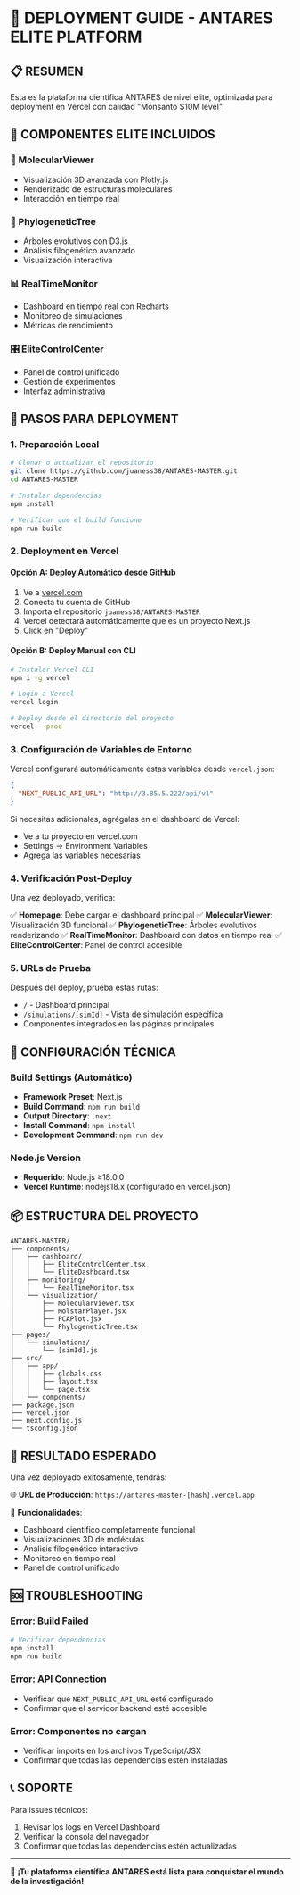 # 🚀 DEPLOYMENT GUIDE - ANTARES ELITE PLATFORM

## 📋 RESUMEN
Esta es la plataforma científica ANTARES de nivel elite, optimizada para deployment en Vercel con calidad "Monsanto $10M level".

## 🌟 COMPONENTES ELITE INCLUIDOS

### 🧬 MolecularViewer
- Visualización 3D avanzada con Plotly.js
- Renderizado de estructuras moleculares
- Interacción en tiempo real

### 🌳 PhylogeneticTree
- Árboles evolutivos con D3.js
- Análisis filogenético avanzado
- Visualización interactiva

### 📊 RealTimeMonitor
- Dashboard en tiempo real con Recharts
- Monitoreo de simulaciones
- Métricas de rendimiento

### 🎛️ EliteControlCenter
- Panel de control unificado
- Gestión de experimentos
- Interfaz administrativa

## 🚀 PASOS PARA DEPLOYMENT

### 1. Preparación Local
```bash
# Clonar o actualizar el repositorio
git clone https://github.com/juaness38/ANTARES-MASTER.git
cd ANTARES-MASTER

# Instalar dependencias
npm install

# Verificar que el build funcione
npm run build
```

### 2. Deployment en Vercel

#### Opción A: Deploy Automático desde GitHub
1. Ve a [vercel.com](https://vercel.com)
2. Conecta tu cuenta de GitHub
3. Importa el repositorio `juaness38/ANTARES-MASTER`
4. Vercel detectará automáticamente que es un proyecto Next.js
5. Click en "Deploy"

#### Opción B: Deploy Manual con CLI
```bash
# Instalar Vercel CLI
npm i -g vercel

# Login a Vercel
vercel login

# Deploy desde el directorio del proyecto
vercel --prod
```

### 3. Configuración de Variables de Entorno

Vercel configurará automáticamente estas variables desde `vercel.json`:

```json
{
  "NEXT_PUBLIC_API_URL": "http://3.85.5.222/api/v1"
}
```

Si necesitas adicionales, agrégalas en el dashboard de Vercel:
- Ve a tu proyecto en vercel.com
- Settings → Environment Variables
- Agrega las variables necesarias

### 4. Verificación Post-Deploy

Una vez deployado, verifica:

✅ **Homepage**: Debe cargar el dashboard principal
✅ **MolecularViewer**: Visualización 3D funcional
✅ **PhylogeneticTree**: Árboles evolutivos renderizando
✅ **RealTimeMonitor**: Dashboard con datos en tiempo real
✅ **EliteControlCenter**: Panel de control accesible

### 5. URLs de Prueba

Después del deploy, prueba estas rutas:
- `/` - Dashboard principal
- `/simulations/[simId]` - Vista de simulación específica
- Componentes integrados en las páginas principales

## 🔧 CONFIGURACIÓN TÉCNICA

### Build Settings (Automático)
- **Framework Preset**: Next.js
- **Build Command**: `npm run build`
- **Output Directory**: `.next`
- **Install Command**: `npm install`
- **Development Command**: `npm run dev`

### Node.js Version
- **Requerido**: Node.js ≥18.0.0
- **Vercel Runtime**: nodejs18.x (configurado en vercel.json)

## 📦 ESTRUCTURA DEL PROYECTO

```
ANTARES-MASTER/
├── components/
│   ├── dashboard/
│   │   ├── EliteControlCenter.tsx
│   │   └── EliteDashboard.tsx
│   ├── monitoring/
│   │   └── RealTimeMonitor.tsx
│   └── visualization/
│       ├── MolecularViewer.tsx
│       ├── MolstarPlayer.jsx
│       ├── PCAPlot.jsx
│       └── PhylogeneticTree.tsx
├── pages/
│   └── simulations/
│       └── [simId].js
├── src/
│   ├── app/
│   │   ├── globals.css
│   │   ├── layout.tsx
│   │   └── page.tsx
│   └── components/
├── package.json
├── vercel.json
├── next.config.js
└── tsconfig.json
```

## 🎯 RESULTADO ESPERADO

Una vez deployado exitosamente, tendrás:

🌐 **URL de Producción**: `https://antares-master-[hash].vercel.app`

🚀 **Funcionalidades**:
- Dashboard científico completamente funcional
- Visualizaciones 3D de moléculas
- Análisis filogenético interactivo
- Monitoreo en tiempo real
- Panel de control unificado

## 🆘 TROUBLESHOOTING

### Error: Build Failed
```bash
# Verificar dependencias
npm install
npm run build
```

### Error: API Connection
- Verificar que `NEXT_PUBLIC_API_URL` esté configurado
- Confirmar que el servidor backend esté accesible

### Error: Componentes no cargan
- Verificar imports en los archivos TypeScript/JSX
- Confirmar que todas las dependencias estén instaladas

## 📞 SOPORTE

Para issues técnicos:
1. Revisar los logs en Vercel Dashboard
2. Verificar la consola del navegador
3. Confirmar que todas las dependencias estén actualizadas

---

🎉 **¡Tu plataforma científica ANTARES está lista para conquistar el mundo de la investigación!**
